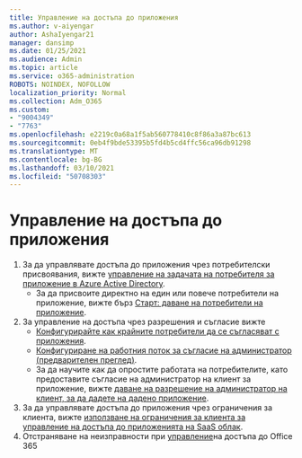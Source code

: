 ```yaml
---
title: Управление на достъпа до приложения
ms.author: v-aiyengar
author: AshaIyengar21
manager: dansimp
ms.date: 01/25/2021
ms.audience: Admin
ms.topic: article
ms.service: o365-administration
ROBOTS: NOINDEX, NOFOLLOW
localization_priority: Normal
ms.collection: Adm_O365
ms.custom:
- "9004349"
- "7763"
ms.openlocfilehash: e2219c0a68a1f5ab560778410c8f86a3a87bc613
ms.sourcegitcommit: 0eb4f9bde53395b5fd4b5cd4ffc56ca96db91298
ms.translationtype: MT
ms.contentlocale: bg-BG
ms.lasthandoff: 03/10/2021
ms.locfileid: "50708303"
---
```

# <a name="manage-application-access"></a>Управление на достъпа до приложения

1. За да управлявате достъпа до приложения чрез потребителски присвоявания, вижте [управление на задачата на потребителя за приложение в Azure Active Directory](https://docs.microsoft.com/azure/active-directory/manage-apps/assign-user-or-group-access-portal).
    - За да присвоите директно на един или повече потребители на приложение, вижте бърз [Старт: даване на потребители на приложение](https://docs.microsoft.com/azure/active-directory/manage-apps/assign-user-or-group-access-portal).
1. За управление на достъпа чрез разрешения и съгласие вижте
    - [Конфигурирайте как крайните потребители да се съгласяват с приложения](https://docs.microsoft.com/azure/active-directory/manage-apps/configure-user-consent?tabs=azure-portal). 
    - [Конфигуриране на работния поток за съгласие на администратор (предварителен преглед)](https://docs.microsoft.com/azure/active-directory/manage-apps/configure-admin-consent-workflow). 
    - За да научите как да опростите работата на потребителите, като предоставите съгласие на администратор на клиент за приложение, вижте [даване на разрешение на администратор на клиент, за да дадете на дадено приложение](https://docs.microsoft.com/azure/active-directory/manage-apps/grant-admin-consent). 
1. За да управлявате достъпа до приложения чрез ограничения за клиента, вижте [използване на ограничения за клиента за управление на достъпа до приложенията на SaaS облак](https://docs.microsoft.com/azure/active-directory/manage-apps/tenant-restrictions). 
1. Отстраняване на неизправности при [управление](https://docs.microsoft.com/office365/troubleshoot/access-management/cannot-add-guest-users-in-m365-admin-center)на достъпа до Office 365

